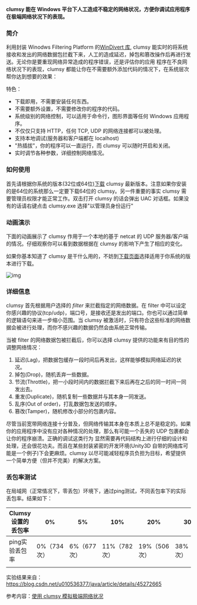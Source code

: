 **clumsy 能在 Windows 平台下人工造成不稳定的网络状况，方便你调试应用程序在极端网络状况下的表现。**

### 简介

利用封装 Winodws Filtering Platform 的[WinDivert 库](http://reqrypt.org/windivert.html), clumsy 能实时的将系统接收和发出的网络数据包拦截下来，人工的造成延迟，掉包和篡改操作后再进行发送。无论你是要重现网络异常造成的程序错误，还是评估你的应用 程序在不良网络状况下的表现，clumsy 都能让你在不需要额外添加代码的情况下，在系统层次帮你达到想要的效果：

特色：     

- 下载即用，不需要安装任何东西。
- 不需要额外设置，不需要修改你的程序的代码。
- 系统级别的网络控制，可以适用于命令行，图形界面等任何 Windows 应用程序。
- 不仅仅只支持 HTTP，任何 TCP, UDP 的网络连接都可以被处理。
- 支持本地调试(服务器和客户端都在 localhost)
- "热插拔"，你的程序可以一直运行，而 clumsy 可以随时开启和关闭。
- 实时调节各种参数，详细控制网络情况。

### 如何使用

首先请根据你系统的版本(32位或64位)[下载](http://jagt.github.io/clumsy/cn/download.html) clumsy 最新版本。注意如果你安装的是64位的系统那么一定要下载64位的 clumsy。另一件重要的事实 clumsy 需要管理员权限才能正常工作。双击打开 clumsy 的话会弹出 UAC 对话框。如果没有的话请右键点击 clumsy.exe 选择"以管理员身份运行"

### 动画演示

下面的动画展示了 clumsy 作用于一个本地的基于 netcat 的 UDP 服务器/客户端的情况。仔细观察你可以看到数据根据在 clumsy 的影响下产生了相应的变化。      

如果你基本知道了 clumsy 是干什么用的，不妨到[下载页面](http://jagt.github.io/clumsy/cn/download)选择适用于你系统的版本进行下载。

![img](http://static.oschina.net/uploads/img/201411/14065843_PsSP.gif)

### 详细信息

clumsy 首先根据用户选择的 *filter* 来拦截指定的网络数据。在 filter 中可以设定你感兴趣的协议(tcp/udp)，端口号，是接收还是发出的端口。你也可以通过简单的逻辑语句来进一步缩小范围。当 clumsy 被激活时，只有符合这些标准的网络数据会被进行处理，而你不感兴趣的数据仍然会由系统正常传输。

当被 filter 的网络数据包被拦截后，你可以选择 clumsy 提供的功能来有目的性的调整网络情况：

1. 延迟(Lag)，把数据包缓存一段时间后再发出，这样能够模拟网络延迟的状况。
2. 掉包(Drop)，随机丢弃一些数据。
3. 节流(Throttle)，把一小段时间内的数据拦截下来后再在之后的同一时间一同发出去。
4. 重发(Duplicate)，随机复制一些数据并与其本身一同发送。
5. 乱序(Out of order)，打乱数据包发送的顺序。
6. 篡改(Tamper)，随机修改小部分的包裹内容。

尽管当前宽带网络连接十分普及，但网络传输其本身在本质上总不是稳定的。如果你的应用程序中没有应对各种情况的处理，那么有可能一个丢失的 UDP 包裹都会让你的程序崩溃。正确的调试这类行为       显然需要再代码结构上进行仔细的设计和处理，还会很花功夫。而且在某些封装紧密的开发环境(Unity3D 自带的网络库可能是一个例子)下会更麻烦。clumsy 以尽可能减轻程序员负担为目标，希望提供一个简单方便（但并不完美）的解决方案。

### 丢包率测试

在局域网（正常情况下，零丢包）环境下，通过ping测试，不同丢包率下的实际丢包率。结果如下：

| Clumsy设置的丢包率 | 0%          | 5%          | 10%          | 20%          | 30%          | 40%          | 50%           | 60%          | 70%          | 80%          | 90%          |
| ------------------ | ----------- | ----------- | ------------ | ------------ | ------------ | ------------ | ------------- | ------------ | ------------ | ------------ | ------------ |
| ping实验丢包率     | 0%（734次） | 6%（677次） | 11%（782次） | 19%（506次） | 38%（725次） | 38%（725次） | 51%（1120次） | 58%（823次） | 70%（544次） | 84%（604次） | 91%（455次） |
|                    |             |             |              |              |              |              |               |              |              |              |              |

实验结果来自：https://blog.csdn.net/u010536377/java/article/details/45272665



参考内容：[使用 clumsy 模拟极端网络状况](https://blog.csdn.net/just__like/article/details/100659671)